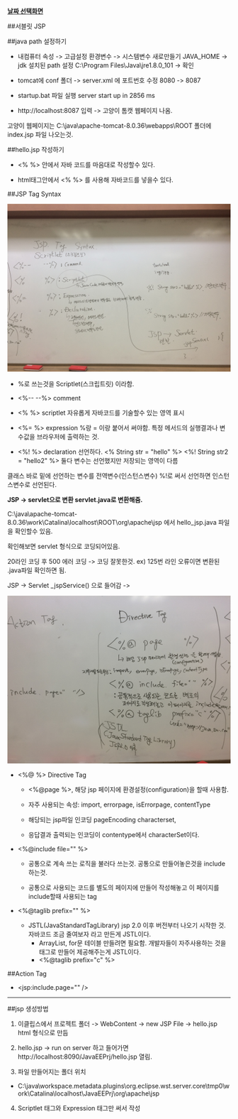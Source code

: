 ﻿**[날짜 선택화면](../README.md)**

##서블릿 JSP

##java path 설정하기

- 내컴퓨터 속성 -> 고급설정 환경변수 -> 시스템변수 새로만들기 JAVA_HOME -> jdk 설치된 path 설정 C:\Program Files\Java\jre1.8.0_101 -> 확인

- tomcat에 conf 폴더 -> server.xml 에 포트번호 수정 8080 -> 8087

- startup.bat 파일 실행 server start up in 2856 ms

- http://localhost:8087 입력 -> 고양이 톰캣 웹페이지 나옴.


고양이 웹페이지는
C:\java\apache-tomcat-8.0.36\webapps\ROOT 폴더에 index.jsp 파일 나오는것.

##hello.jsp 작성하기

- <% %> 안에서 자바 코드를 마음대로 작성할수 있다.

- html태그안에서 <% %> 를 사용해 자바코드를 넣을수 있다.


##JSP Tag Syntax

![jsptag](../resources/jsptag.JPG)

- %로 쓰는것을 Scriptlet(스크립트릿) 이라함.

- <%-- --%> comment

- <% %> scriptlet 자유롭게 자바코드를 기술할수 있는 영역 표시

- <%= %> expression %랑 = 이랑 붙어서 써야함. 특정 메서드의 실행결과나 변수값을 브라우저에 출력하는 것.

- <%! %> declaration 선언하다. <% String str = "hello" %> <%! String str2 = "hello2" %> 둘다 변수는 선언했지만 저장되는 영역이 다름

클래스 바로 밑에 선언하는 변수를 전역변수(인스턴스변수) %!로 써서 선언하면 인스턴스변수로 선언된다.

**JSP -> servlet으로 변환 servlet.java로 변환해줌.**

C:\java\apache-tomcat-8.0.36\work\Catalina\localhost\ROOT\org\apache\jsp 에서 hello_jsp.java 파일을 확인할수 있음.

확인해보면 servlet 형식으로 코딩되어있음.

20라인 코딩 후 500 에러 코딩 -> 코딩 잘못한것. ex) 125번 라인 오류이면 변환된 .java파일 확인하면 됨.
 

JSP -> Servlet _jspService() 으로 들어감 -> 

![directivetag](../resources/directivetag.JPG)

- <%@ %> Directive Tag

  - <%@page %>, 해당 jsp 페이지에 환경설정(configuration)을 할때 사용함.

  - 자주 사용되는 속성: import, errorpage, isErrorpage, contentType

  - 해당되는 jsp파일 인코딩 pageEncoding characterset,

  - 응답결과 출력되는 인코딩이 contentype에서 characterSet이다.

- <%@include file="" %> 

  - 공통으로 계속 쓰는 로직을 불러다 쓰는것. 공통으로 만들어놓은것을 include하는것. 
  
  - 공통으로 사용되는 코드를 별도의 페이지에 만들어 작성해놓고 이 페이지를 include할때 사용되는 tag

- <%@taglib prefix="" %>

  - JSTL(JavaStandardTagLibrary) jsp 2.0 이후 버전부터 나오기 시작한 것. 자바코드 조금 줄여보자 라고 만든게 JSTL이다.
    - ArrayList, for문 테이블 만들려면 필요함. 개발자들이 자주사용하는 것을 태그로 만들어 제공해주는게 JSTL이다.
    - <%@taglib prefix="c" %> 

##Action Tag

- \<jsp:include.page="" />

-------------------------------------------------------------------------------------------------------------------

##jsp 생성방법

1. 이클립스에서 프로젝트 폴더 -> WebContent -> new JSP File -> hello.jsp html 형식으로 만듬

2. hello.jsp -> run on server 하고 들어가면 http://localhost:8090/JavaEEPrj/hello.jsp 열림.

3. 파일 만들어지는 폴더 위치 
  - C:\java\workspace\.metadata\.plugins\org.eclipse.wst.server.core\tmp0\work\Catalina\localhost\JavaEEPrj\org\apache\jsp

4. Scriptlet 태그와 Expression 태그만 써서 작성
